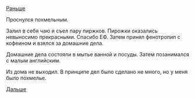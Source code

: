 [Раньше](2018.02.03.md)

Проснулся похмельным.

Залил в себя чаю и съел пару пиржков. Пирожки оказались невыносимо прекрасными. Спасибо ЕФ. Затем принял фенотропил с кофеином и взялся за домашние дела.

Домашние дела состояли в мытье ванной и посуды.
Затем позанимался с малым английским.

Из дома не выходил.
В принципе дел было сделано не много, но у меня было похмелье.

[Дальше](2018.02.05.md)